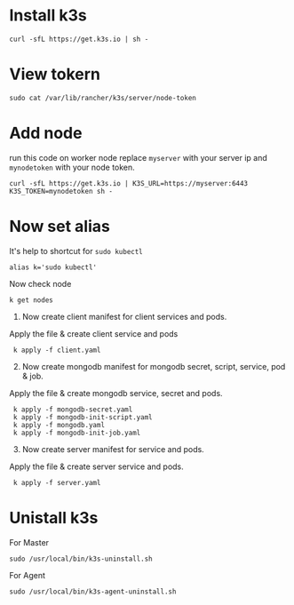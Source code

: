 # Install k3s
```
curl -sfL https://get.k3s.io | sh -
```

# View tokern

```
sudo cat /var/lib/rancher/k3s/server/node-token

```
# Add node
run this code on worker node replace  ```myserver``` with your server ip and ```mynodetoken``` with your node token.
```
curl -sfL https://get.k3s.io | K3S_URL=https://myserver:6443 K3S_TOKEN=mynodetoken sh -
```

# Now set alias

It's help to shortcut for ```sudo kubectl```

```
alias k='sudo kubectl'
```

Now check node

```
k get nodes
```

1. Now create client manifest for client services and pods.


Apply the file & create client service and pods

```
 k apply -f client.yaml
```


2. Now create mongodb manifest for mongodb secret, script, service, pod & job.


Apply the file & create mongodb service, secret and pods.

```
 k apply -f mongodb-secret.yaml
 k apply -f mongodb-init-script.yaml
 k apply -f mongodb.yaml
 k apply -f mongodb-init-job.yaml
```


3. Now create server manifest for service and pods.

Apply the file & create server service and pods.

```
 k apply -f server.yaml
```

# Unistall k3s
For Master

```
sudo /usr/local/bin/k3s-uninstall.sh
```
For Agent
```
sudo /usr/local/bin/k3s-agent-uninstall.sh
```